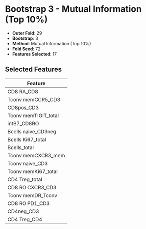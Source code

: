 # Bootstrap 3 - Mutual Information (Top 10%)

- **Outer Fold**: 29
- **Bootstrap**: 3
- **Method**: Mutual Information (Top 10%)
- **Fold Seed**: 72
- **Features Selected**: 17

## Selected Features

| Feature |
|---------|
| CD8 RA_CD8 |
| Tconv memCCR5_CD3 |
| CD8pos_CD3 |
| Tconv memTIGIT_total |
| intB7_CD8RO |
| Bcells naive_CD3neg |
| Bcells Ki67_total |
| Bcells_total |
| Tconv memCXCR3_mem |
| Tconv naive_CD3 |
| Tconv memKi67_total |
| CD4 Treg_total |
| CD8 RO CXCR3_CD3 |
| Tconv memDR_Tconv |
| CD8 RO PD1_CD3 |
| CD4neg_CD3 |
| CD4 Treg_CD4 |
